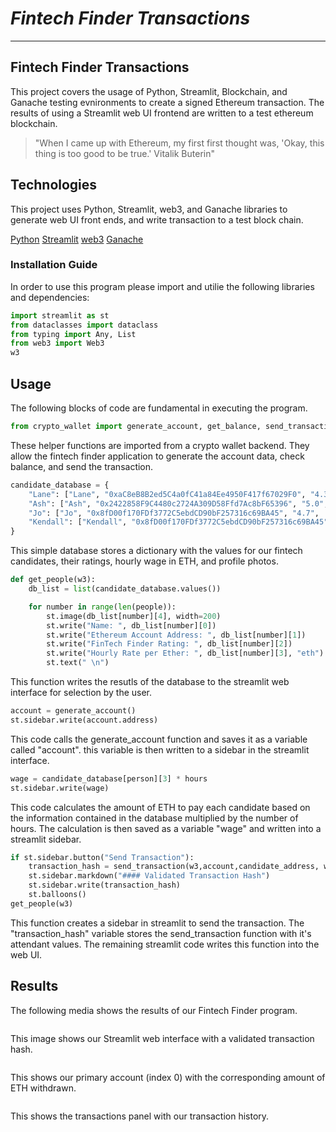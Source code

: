 # *Fintech Finder Transactions*
---
## Fintech Finder Transactions 
This project covers the usage of Python, Streamlit, Blockchain, and Ganache testing evnironments to create a signed Ethereum transaction. The results of using a Streamlit web UI frontend are written to a test ethereum blockchain. 

>"When I came up with Ethereum, my first first thought was, 'Okay, this thing is too good to be true.' Vitalik Buterin"

## Technologies 
This project uses Python, Streamlit, web3, and Ganache libraries to generate web UI front ends, and write transaction to a test block chain. 

[Python](https://github.com/python)
[Streamlit](https://github.com/streamlit)
[web3](https://github.com/ethereum/web3.py)
[Ganache](https://github.com/trufflesuite/ganache)

### Installation Guide

In order to use this program please import and utilie the following libraries and dependencies: 

```python
import streamlit as st
from dataclasses import dataclass
from typing import Any, List
from web3 import Web3
w3
```

## Usage
The following blocks of code are fundamental in executing the program. 

```python
from crypto_wallet import generate_account, get_balance, send_transaction
```
These helper functions are imported from a crypto wallet backend. They allow the fintech finder application to generate the account data, check balance, and send the transaction.

```python
candidate_database = {
    "Lane": ["Lane", "0xaC8eB8B2ed5C4a0fC41a84Ee4950F417f67029F0", "4.3", .20, "Images/lane.jpeg"],
    "Ash": ["Ash", "0x2422858F9C4480c2724A309D58Ffd7Ac8bF65396", "5.0", .33, "Images/ash.jpeg"],
    "Jo": ["Jo", "0x8fD00f170FDf3772C5ebdCD90bF257316c69BA45", "4.7", .19, "Images/jo.jpeg"],
    "Kendall": ["Kendall", "0x8fD00f170FDf3772C5ebdCD90bF257316c69BA45", "4.1", .16, "Images/kendall.jpeg"]
}
```
This simple database stores a dictionary with the values for our fintech candidates, their ratings, hourly wage in ETH, and profile photos. 

```python
def get_people(w3):
    db_list = list(candidate_database.values())

    for number in range(len(people)):
        st.image(db_list[number][4], width=200)
        st.write("Name: ", db_list[number][0])
        st.write("Ethereum Account Address: ", db_list[number][1])
        st.write("FinTech Finder Rating: ", db_list[number][2])
        st.write("Hourly Rate per Ether: ", db_list[number][3], "eth")
        st.text(" \n")
```
This function writes the resutls of the database to the streamlit web interface for selection by the user. 

```python
account = generate_account()
st.sidebar.write(account.address)
```
This code calls the generate_account function and saves it as a variable called "account". this variable is then written to a sidebar in the streamlit interface.

```python
wage = candidate_database[person][3] * hours
st.sidebar.write(wage)
```
This code calculates the amount of ETH to pay each candidate based on the information contained in the database multiplied by the number of hours. The calculation is then saved as a variable "wage" and written into a streamlit sidebar. 

```python
if st.sidebar.button("Send Transaction"):
    transaction_hash = send_transaction(w3,account,candidate_address, wage)
    st.sidebar.markdown("#### Validated Transaction Hash")
    st.sidebar.write(transaction_hash)
    st.balloons()
get_people(w3)
```
This function creates a sidebar in streamlit to send the transaction. The "transaction_hash" variable stores the send_transaction function with it's attendant values. The remaining streamlit code writes this function into the web UI. 

## Results
The following media shows the results of our Fintech Finder program. 

![<alt text>](https://i.postimg.cc/QtwvQ51T/Screen-Shot-2022-08-28-at-1-06-59-PM.png)

This image shows our Streamlit web interface with a validated transaction hash. 

![<alt text>](https://i.postimg.cc/Vv90qqpG/Screen-Shot-2022-08-28-at-11-58-27-AM.png)

This shows our primary account (index 0) with the corresponding amount of ETH withdrawn. 

![<alt text>](https://i.postimg.cc/6Q6cy32x/Screen-Shot-2022-08-28-at-12-04-58-PM.png)

This shows the transactions panel with our transaction history. 
